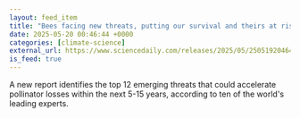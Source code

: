 ```yaml
---
layout: feed_item
title: "Bees facing new threats, putting our survival and theirs at risk"
date: 2025-05-20 00:46:44 +0000
categories: [climate-science]
external_url: https://www.sciencedaily.com/releases/2025/05/250519204644.htm
is_feed: true
---
```


A new report identifies the top 12 emerging threats that could accelerate pollinator losses within the next 5-15 years, according to ten of the world's leading experts.
